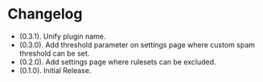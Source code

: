 # Changelog
* (0.3.1). Unify plugin name.
* (0.3.0). Add threshold parameter on settings page where custom spam threshold can be set.
* (0.2.0). Add settings page where rulesets can be excluded.
* (0.1.0). Initial Release.